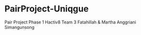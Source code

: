 # PairProject-Uniqgue
Pair Project Phase 1 Hactiv8 Team 3
Fatahillah & Martha Anggriani Simangunsong
